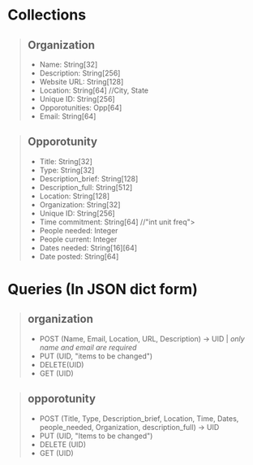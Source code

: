 # Collections

> ## Organization
> - Name: String[32]
> - Description: String[256]
> - Website URL: String[128]
> - Location: String[64] //City, State
> - Unique ID: String[256]
> - Opporotunities: Opp[64]
> - Email: String[64]
    
> ## Opporotunity
> - Title: String[32]
> - Type: String[32]
> - Description_brief: String[128]
> - Description_full: String[512]
> - Location: String[128]
> - Organization: String[32]
> - Unique ID: String[256]
> - Time commitment: String[64] //"int unit freq"\>
> - People needed: Integer
> - People current: Integer
> - Dates needed: String[16][64]
> - Date posted: String[64]
       
# Queries (In JSON dict form)
> ## organization
> - POST (Name, Email, Location, URL, Description) -> UID | *only name and email are required*
> - PUT (UID, "items to be changed")
> - DELETE(UID)
> - GET (UID)

> ## opporotunity
> - POST (Title, Type, Description_brief, Location, Time, Dates, people_needed, Organization, description_full) -> UID
> - PUT (UID, "Items to be changed")
> - DELETE (UID)
> - GET (UID)


